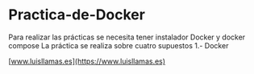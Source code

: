 # Practica-de-Docker
Para realizar las prácticas se necesita tener instalador Docker y docker compose
La práctica se realiza sobre cuatro supuestos
1.- Docker

[www.luisllamas.es](https://www.luisllamas.es)
